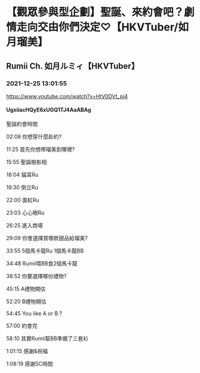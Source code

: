 # 【觀眾參與型企劃】聖誕、來約會吧？劇情走向交由你們決定♡【HKVTuber/如月瑠美】
## Rumii Ch. 如月ルミィ【HKVTuber】
### 2021-12-25 13:01:55
https://www.youtube.com/watch?v=HtV0DVt_pi4
#### UgxiiacHQyE6xUGQ1TJ4AaABAg
聖誕約會時間

02:08 你想穿什麼赴約?

11:25 首先你想帶瑠美到哪裡?

15:55 聖誕樹影相

18:04 貓耳Ru

19:30 倒立Ru

22:00 面紅Ru

23:03 心心眼Ru

26:25 進入商場

29:09 你會選擇買哪款甜品給瑠美?

33:55 5個馬卡龍Ru 1個馬卡龍BB

34:48 Rumii喂BB食2個馬卡龍

38:52 你要選擇哪份禮物?

45:15 A禮物開估

52:20 B禮物開估

54:45 You like A or B ?

57:00 約會完

58:10 其實Rumii幫BB準備了三套衫

1:01:15 感謝&祝福

1:08:19 感謝SC時間

